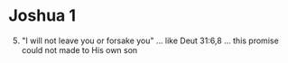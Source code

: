 # Joshua 1


5) "I will not leave you or forsake you"
... like Deut 31:6,8
... this promise could not made to His own son